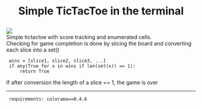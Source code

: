 # <p align="center">Simple TicTacToe in the terminal</p>
![](https://github.com/alexanderchainsaw/demo_repo/blob/main/demo.gif)  
Simple tictactoe with score tracking and enumerated cells.  
Checking for game completion is done by slicing the board 
and converting each slice into a set()

     wins = [slice1, slice2, slice3, ...]
     if any(True for x in wins if len(set(x)) == 1):
         return True              
If after conversion the length of a
slice == 1, the game is over

---
 
     requirements: colorama==0.4.6

